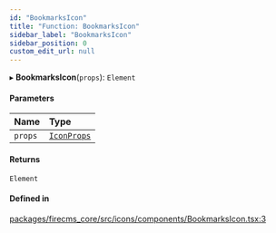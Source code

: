 ```yaml
---
id: "BookmarksIcon"
title: "Function: BookmarksIcon"
sidebar_label: "BookmarksIcon"
sidebar_position: 0
custom_edit_url: null
---
```


▸ **BookmarksIcon**(`props`): `Element`

#### Parameters

| Name | Type |
| :------ | :------ |
| `props` | [`IconProps`](../types/IconProps.md) |

#### Returns

`Element`

#### Defined in

[packages/firecms_core/src/icons/components/BookmarksIcon.tsx:3](https://github.com/FireCMSco/firecms/blob/d45f3739/packages/firecms_core/src/icons/components/BookmarksIcon.tsx#L3)
